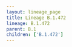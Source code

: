 ```yaml
---
layout: lineage_page
title: Lineage B.1.472
lineage: B.1.472
parent: B.1
children: ['B.1.472']
---
```

